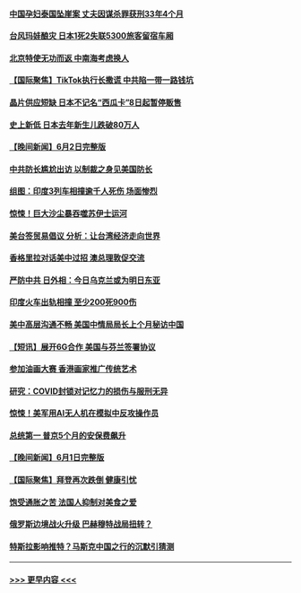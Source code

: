 #### [中国孕妇泰国坠崖案 丈夫因谋杀罪获刑33年4个月](../pages/prog202/a103725049.md?t=06031843) 
#### [台风玛娃酿灾 日本1死2失联5300旅客留宿车厢](../pages/prog202/a103725030.md?t=06031843) 
#### [北京特使无功而返 中南海考虑换人](../pages/prog202/a103724979.md?t=06031843) 
#### [【国际聚焦】TikTok执行长撒谎 中共陷一带一路钱坑](../pages/prog202/a103724920.md?t=06031843) 
#### [晶片供应短缺 日本不记名“西瓜卡”8日起暂停贩售](../pages/prog202/a103724994.md?t=06031843) 
#### [史上新低 日本去年新生儿跌破80万人](../pages/prog202/a103724961.md?t=06031843) 
#### [【晚间新闻】6月2日完整版](../pages/prog202/a103724917.md?t=06031843) 
#### [中共防长尴尬出访 以制裁之身见美国防长](../pages/prog202/a103724870.md?t=06031843) 
#### [组图：印度3列车相撞逾千人死伤 场面惨烈](../pages/prog202/a103724858.md?t=06031843) 
#### [惊悚！巨大沙尘暴吞噬苏伊士运河](../pages/prog202/a103724800.md?t=06031843) 
#### [美台签贸易倡议 分析：让台湾经济走向世界](../pages/prog202/a103724802.md?t=06031843) 
#### [香格里拉对话美中过招 澳总理敦促交流](../pages/prog202/a103724799.md?t=06031843) 
#### [严防中共 日外相：今日乌克兰或为明日东亚](../pages/prog202/a103724797.md?t=06031843) 
#### [印度火车出轨相撞 至少200死900伤](../pages/prog202/a103724793.md?t=06031843) 
#### [美中高层沟通不畅 美国中情局局长上个月秘访中国](../pages/prog202/a103724735.md?t=06031843) 
#### [【短讯】展开6G合作 美国与芬兰签署协议](../pages/prog202/a103724647.md?t=06031843) 
#### [参加油画大赛 香港画家推广传统艺术](../pages/prog202/a103724649.md?t=06031843) 
#### [研究：COVID封锁对记忆力的损伤与服刑无异](../pages/prog202/a103724474.md?t=06031843) 
#### [惊悚！美军用AI无人机在模拟中反攻操作员](../pages/prog202/a103724467.md?t=06031843) 
#### [总统第一 普京5个月的安保费飙升](../pages/prog202/a103724470.md?t=06031843) 
#### [【晚间新闻】6月1日完整版](../pages/prog202/a103724298.md?t=06031843) 
#### [【国际聚焦】拜登再次跌倒 健康引忧](../pages/prog202/a103724293.md?t=06031843) 
#### [饱受通胀之苦 法国人抑制对美食之爱](../pages/prog202/a103724215.md?t=06031843) 
#### [俄罗斯边境战火升级 巴赫穆特战局扭转？](../pages/prog202/a103724212.md?t=06031843) 
#### [特斯拉影响推特？马斯克中国之行的沉默引猜测](../pages/prog202/a103724129.md?t=06031843) 

----
#### [ >>> 更早内容 <<< ](../indexes/prog202-earlier.md)
